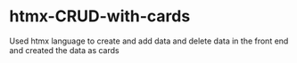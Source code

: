 # htmx-CRUD-with-cards
Used htmx language to create and add data and delete data in the front end and created the data as cards
